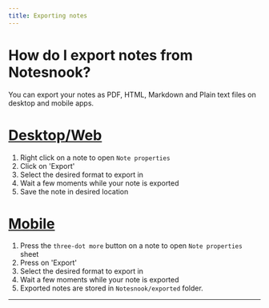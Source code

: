 ```yaml
---
title: Exporting notes
---
```


# How do I export notes from Notesnook?

You can export your notes as PDF, HTML, Markdown and Plain text files on desktop and mobile apps.

# [Desktop/Web](#/tab/web)
1. Right click on a note to open `Note properties`
2. Click on 'Export'
3. Select the desired format to export in
4. Wait a few moments while your note is exported
5. Save the note in desired location
# [Mobile](#/tab/mobile)
1. Press the `three-dot more` button on a note to open `Note properties` sheet
2. Press on 'Export'
3. Select the desired format to export in
4. Wait a few moments while your note is exported
5. Exported notes are stored in `Notesnook/exported` folder.
---